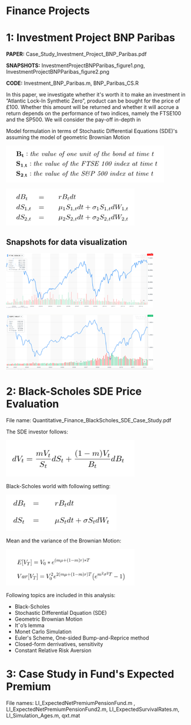 # Finance Projects
# 1: Investment Project BNP Paribas

**PAPER:** Case_Study_Investment_Project_BNP_Paribas.pdf

**SNAPSHOTS:** InvestmentProjectBNPParibas_figure1.png, InvestmentProjectBNPParibas_figure2.png

**CODE:** Investment_BNP_Paribas.m, BNP_Paribas_CS.R

In this paper, we investigate whether it's worth it to make an investment in ”Atlantic Lock-In Synthetic Zero”, product can be bought for the price of £100. Whether this amount will be returned and whether it will accrue a return depends on the performance of two indices, namely the FTSE100 and the SP500. We will consider the pay-off in-depth in

Model formulation in terms of Stochastic Differential Equations (SDE)'s assuming the model of geometric Brownian Motion
<p align="left">
<img src="Model_intermsof_SDE.png?raw=true"
  alt=""
  width="430" height="100">
</p>
<p align="left">
<img src="Model_intermsof_SDE2.png?raw=true"
  alt=""
  width="350" height="100">
</p>

## Snapshots for data visualization
<p align="left">
<img src="InvestmentProjectBNPParibas_figure1.png?raw=true"
  alt=""
  width="400" height="150">
</p>
<img src="InvestmentProjectBNPParibas_figure2.png?raw=true"
  alt=""
  width="400" height="150">
</p>


# 2: Black-Scholes SDE Price Evaluation
File name: Quantitative_Finance_BlackScholes_SDE_Case_Study.pdf


The SDE investor follows: 
<p align="left">
<img src="SDE_Wealth_of_investor_follows.png?raw=true"
  alt=""
  width="350" height="100">
</p>
Black-Scholes world with following setting:
<p align="left">
<img src="Assumed_BlackScholes_setting.png?raw=true"
  alt=""
  width="300" height="100">
</p>
Mean and the variance of the Brownian Motion:
<p align="left">
<img src="Mean_Variance_BrownianMotion.png?raw=true"
  alt=""
  width="350" height="100">
</p>

Following topics are included in this analysis:
 - Black-Scholes 
 - Stochastic Differential Dquation (SDE)
 - Geometric Brownian Motion
 - Itˆo’s lemma
 - Monet Carlo Simulation
 - Euler's Scheme, One-sided Bump-and-Reprice method
 - Closed-form derrivatives, sensitivity
 - Constant Relative Risk Aversion 


# 3: Case Study in Fund's Expected Premium
File names: LI_ExpectedNetPremiumPensionFund.m , LI_ExpectedNetPremiumPensionFund2.m, LI_ExpectedSurvivalRates.m, LI_Simulation_Ages.m, qxt.mat

